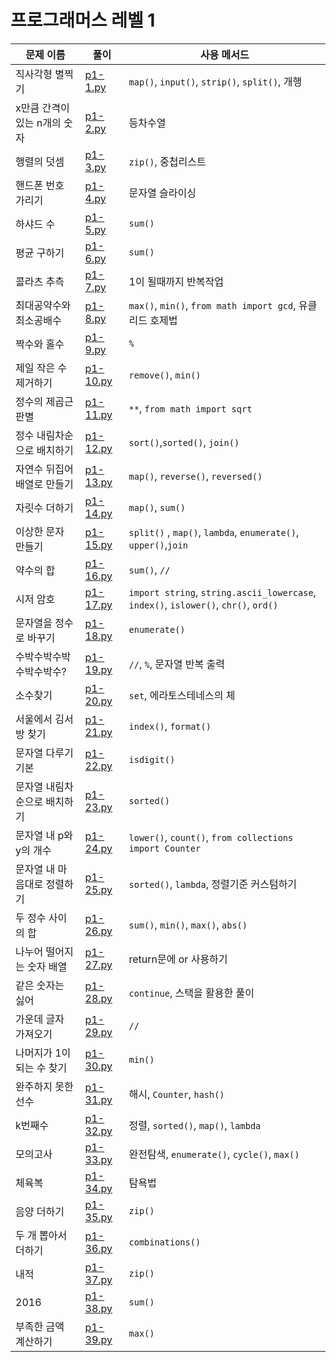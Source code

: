 # 프로그래머스 레벨 1

| 문제 이름       | 풀이                  | 사용 메서드                                                    |
| ---------------  | --------------------- | ------------------------------------------------------------ |
| 직사각형 별찍기 | [p1-1.py](https://github.com/palza4dev/TIL-Algorithm/tree/main/programmers/level_1/p1-1.py) | `map()`, `input()`, `strip()`, `split()`, 개행 |
| x만큼 간격이 있는 n개의 숫자 | [p1-2.py](https://github.com/palza4dev/TIL-Algorithm/tree/main/programmers/level_1/p1-2.py) | 등차수열 |
| 행렬의 덧셈 | [p1-3.py](https://github.com/palza4dev/TIL-Algorithm/tree/main/programmers/level_1/p1-3.py) | `zip()`, 중첩리스트 |
| 핸드폰 번호 가리기 | [p1-4.py](https://github.com/palza4dev/TIL-Algorithm/tree/main/programmers/level_1/p1-4.py) | 문자열 슬라이싱 |
| 하샤드 수  | [p1-5.py](https://github.com/palza4dev/TIL-Algorithm/tree/main/programmers/level_1/p1-5.py) | `sum()` |
| 평균 구하기 | [p1-6.py](https://github.com/palza4dev/TIL-Algorithm/tree/main/programmers/level_1/p1-6.py) | `sum()` |
| 콜라츠 추측 | [p1-7.py](https://github.com/palza4dev/TIL-Algorithm/tree/main/programmers/level_1/p1-7.py) | 1이 될때까지 반복작업 |
| 최대공약수와 최소공배수 | [p1-8.py](https://github.com/palza4dev/TIL-Algorithm/tree/main/programmers/level_1/p1-8.py) | `max()`, `min()`, `from math import gcd`, 유클리드 호제법|
| 짝수와 홀수 | [p1-9.py](https://github.com/palza4dev/TIL-Algorithm/tree/main/programmers/level_1/p1-9.py) | `%` |
| 제일 작은 수 제거하기 | [p1-10.py](https://github.com/palza4dev/TIL-Algorithm/tree/main/programmers/level_1/p1-10.py) | `remove()`, `min()` |
| 정수의 제곱근 판별 | [p1-11.py](https://github.com/palza4dev/TIL-Algorithm/tree/main/programmers/level_1/p1-11.py) | `**`, `from math import sqrt` |
| 정수 내림차순으로 배치하기 | [p1-12.py](https://github.com/palza4dev/TIL-Algorithm/tree/main/programmers/level_1/p1-12.py) | `sort()`,`sorted()`, `join()` |
| 자연수 뒤집어 배열로 만들기 | [p1-13.py](https://github.com/palza4dev/TIL-Algorithm/tree/main/programmers/level_1/p1-13.py) | `map()`, `reverse()`, `reversed()` |
| 자릿수 더하기 | [p1-14.py](https://github.com/palza4dev/TIL-Algorithm/tree/main/programmers/level_1/p1-14.py) | `map()`, `sum()` |
| 이상한 문자 만들기 | [p1-15.py](https://github.com/palza4dev/TIL-Algorithm/tree/main/programmers/level_1/p1-15.py) | `split()` , `map()`, `lambda`, `enumerate()`, `upper()`,`join`  |
| 약수의 합 | [p1-16.py](https://github.com/palza4dev/TIL-Algorithm/tree/main/programmers/level_1/p1-16.py) | `sum()`, `//` |
| 시저 암호 | [p1-17.py](https://github.com/palza4dev/TIL-Algorithm/tree/main/programmers/level_1/p1-17.py) | `import string`, `string.ascii_lowercase`, `index()`, `islower()`, `chr()`, `ord()` |
| 문자열을 정수로 바꾸기 | [p1-18.py](https://github.com/palza4dev/TIL-Algorithm/tree/main/programmers/level_1/p1-18.py) | `enumerate()` |
| 수박수박수박수박수박수? | [p1-19.py](https://github.com/palza4dev/TIL-Algorithm/tree/main/programmers/level_1/p1-19.py) | `//`, `%`, 문자열 반복 출력 |
| 소수찾기 | [p1-20.py](https://github.com/palza4dev/TIL-Algorithm/tree/main/programmers/level_1/p1-20.py) | `set`, 에라토스테네스의 체 |
| 서울에서 김서방 찾기 | [p1-21.py](https://github.com/palza4dev/TIL-Algorithm/tree/main/programmers/level_1/p1-21.py) | `index()`, `format()`|
| 문자열 다루기 기본 | [p1-22.py](https://github.com/palza4dev/TIL-Algorithm/tree/main/programmers/level_1/p1-22.py) | `isdigit()`|
| 문자열 내림차순으로 배치하기 | [p1-23.py](https://github.com/palza4dev/TIL-Algorithm/tree/main/programmers/level_1/p1-23.py) | `sorted()`|
| 문자열 내 p와 y의 개수 | [p1-24.py](https://github.com/palza4dev/TIL-Algorithm/tree/main/programmers/level_1/p1-24.py) | `lower()`, `count()`, `from collections import Counter`|
| 문자열 내 마음대로 정렬하기 | [p1-25.py](https://github.com/palza4dev/TIL-Algorithm/tree/main/programmers/level_1/p1-25.py) | `sorted()`, `lambda`, 정렬기준 커스텀하기|
| 두 정수 사이의 합 | [p1-26.py](https://github.com/palza4dev/TIL-Algorithm/tree/main/programmers/level_1/p1-26.py) | `sum()`, `min()`, `max()`, `abs()`|
| 나누어 떨어지는 숫자 배열 | [p1-27.py](https://github.com/palza4dev/TIL-Algorithm/tree/main/programmers/level_1/p1-27.py) | return문에 or 사용하기|
| 같은 숫자는 싫어 | [p1-28.py](https://github.com/palza4dev/TIL-Algorithm/tree/main/programmers/level_1/p1-28.py) | `continue`, 스택을 활용한 풀이|
| 가운데 글자 가져오기 | [p1-29.py](https://github.com/palza4dev/TIL-Algorithm/tree/main/programmers/level_1/p1-29.py) | `//`|
| 나머지가 1이 되는 수 찾기 | [p1-30.py](https://github.com/palza4dev/TIL-Algorithm/tree/main/programmers/level_1/p1-30.py) | `min()`|
| 완주하지 못한 선수 | [p1-31.py](https://github.com/palza4dev/TIL-Algorithm/tree/main/programmers/level_1/p1-31.py) | 해시, `Counter`, `hash()`|
| k번째수 | [p1-32.py](https://github.com/palza4dev/TIL-Algorithm/tree/main/programmers/level_1/p1-32.py) | 정렬, `sorted()`, `map()`, `lambda`|
| 모의고사 | [p1-33.py](https://github.com/palza4dev/TIL-Algorithm/tree/main/programmers/level_1/p1-33.py) | 완전탐색, `enumerate()`, `cycle()`, `max()`|
| 체육복 | [p1-34.py](https://github.com/palza4dev/TIL-Algorithm/tree/main/programmers/level_1/p1-34.py) | 탐욕법 |
| 음양 더하기 | [p1-35.py](https://github.com/palza4dev/TIL-Algorithm/tree/main/programmers/level_1/p1-35.py) | `zip()` |
| 두 개 뽑아서 더하기 | [p1-36.py](https://github.com/palza4dev/TIL-Algorithm/tree/main/programmers/level_1/p1-36.py) | `combinations()` |
| 내적 | [p1-37.py](https://github.com/palza4dev/TIL-Algorithm/tree/main/programmers/level_1/p1-37.py) | `zip()` |
| 2016 | [p1-38.py](https://github.com/palza4dev/TIL-Algorithm/tree/main/programmers/level_1/p1-38.py) | `sum()` |
| 부족한 금액 계산하기 | [p1-39.py](https://github.com/palza4dev/TIL-Algorithm/tree/main/programmers/level_1/p1-39.py) | `max()` |